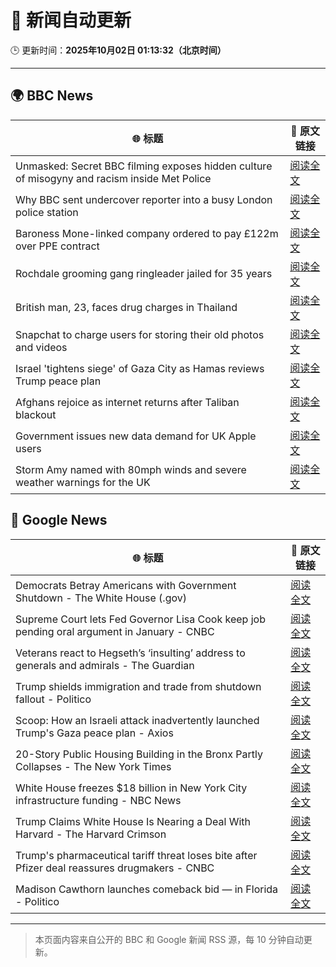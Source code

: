 # 🧠 新闻自动更新

🕒 更新时间：**2025年10月02日 01:13:32（北京时间）**

---

## 🌍 BBC News

| 🌐 标题 | 🔗 原文链接 |
|--------|-------------|
| Unmasked: Secret BBC filming exposes hidden culture of misogyny and racism inside Met Police | [阅读全文](https://www.bbc.com/news/articles/cvgq06d44jyo?at_medium=RSS&at_campaign=rss) |
| Why BBC sent undercover reporter into a busy London police station | [阅读全文](https://www.bbc.com/news/articles/cvgn0rjyn2jo?at_medium=RSS&at_campaign=rss) |
| Baroness Mone-linked company ordered to pay £122m over PPE contract | [阅读全文](https://www.bbc.com/news/articles/c1792rk7ynko?at_medium=RSS&at_campaign=rss) |
| Rochdale grooming gang ringleader jailed for 35 years | [阅读全文](https://www.bbc.com/news/articles/c36k2595k69o?at_medium=RSS&at_campaign=rss) |
| British man, 23, faces drug charges in Thailand | [阅读全文](https://www.bbc.com/news/articles/czdj2vdrpv1o?at_medium=RSS&at_campaign=rss) |
| Snapchat to charge users for storing their old photos and videos | [阅读全文](https://www.bbc.com/news/articles/cz69238p5p8o?at_medium=RSS&at_campaign=rss) |
| Israel 'tightens siege' of Gaza City as Hamas reviews Trump peace plan | [阅读全文](https://www.bbc.com/news/articles/cvgnznkjrx6o?at_medium=RSS&at_campaign=rss) |
| Afghans rejoice as internet returns after Taliban blackout | [阅读全文](https://www.bbc.com/news/articles/c0jq2q5jnw3o?at_medium=RSS&at_campaign=rss) |
| Government issues new data demand for UK Apple users | [阅读全文](https://www.bbc.com/news/articles/c740r0m4mzjo?at_medium=RSS&at_campaign=rss) |
| Storm Amy named with 80mph winds and severe weather warnings for the UK | [阅读全文](https://www.bbc.com/weather/articles/cy042drenj8o?at_medium=RSS&at_campaign=rss) |

## 📰 Google News

| 🌐 标题 | 🔗 原文链接 |
|--------|-------------|
| Democrats Betray Americans with Government Shutdown - The White House (.gov) | [阅读全文](https://news.google.com/rss/articles/CBMinAFBVV95cUxOamtSZlN4a1RQNktQSlA2N2JNdm52NnJKNlZtWjRoSlhqZTg3dy11TjVZUThsb1FYcE1YTDNQN3ZyM3RuTElJNUs3aUNmTjN5NXpNYlVmNkV6cmsyWGc4c2NYQ1VubzNQZnBRWC1fUVZVaU90Q0hNS09KaS10YU9sVUsteEUySnppRm4xUTlRUlFjdmdXbFM4S0JCTGQ?oc=5) |
| Supreme Court lets Fed Governor Lisa Cook keep job pending oral argument in January - CNBC | [阅读全文](https://news.google.com/rss/articles/CBMiekFVX3lxTE00UjBFTWZlbjZDaTN1dWxqRmRJdjN3YmdodXNzU001cmI5S09YaHRIUGZ4Z0E2aFU0Q1I5cl9rNWdWMjFEbDFYR1RLMHhKTFFVRVdraWI5bjBva0NNaFIwRS1zRHdSRHhQUTR2YVVud3dIbzJIWkVLV29R0gF_QVVfeXFMTUN5LVZGR1pNQzBwalZlbnVOU1NGM3lVMFZJVTRJeEdnMXo1YnVIc1NVSUZUVVFMYkp5MTAwM2RHXzk1QVQ5RFZpb3VWbDBUWTJYQVRuUWtUZ25qdWhGb2pka0s1YmtQbFFULUpuNERHMTBGLTJJUFQ1MFVrbHlvVQ?oc=5) |
| Veterans react to Hegseth’s ‘insulting’ address to generals and admirals - The Guardian | [阅读全文](https://news.google.com/rss/articles/CBMilgFBVV95cUxOYzhkQnBfS3dmblNzRDVIeG9Sa0lwNHIweFFmTFphWTBPWDQzYWZfbWp2V1J0alRJaDlRei13MTUxd3ctVXFxRmpMVW9URnBCd3FRLXdwenpQQ1hycW1hRWhTQW9CLWhGUXVReEtUREpPWW1nYmp6RHV5VGJTdlVxcVhMSV9kRDlXdC1ZbkNNdmNrdGl6S1E?oc=5) |
| Trump shields immigration and trade from shutdown fallout - Politico | [阅读全文](https://news.google.com/rss/articles/CBMilgFBVV95cUxOZXJUX2FEdWM3ankwS1QtTmluMGRIVVBqQldmSEdYM3EwTm1fYnNUMGhGY0pVc0hDOWdyRGN0TFBpRi1ST1ZaRlhGclBOOUJ2YlBpY3ZndXVBY0NxVl8tMDRRYjVrQUZzUnN0c1g1ZEtmeFpjUXpMeVpDM19WUndFX3dGZVpPU2JDOXJwSVk1WkY5eXRTZmc?oc=5) |
| Scoop: How an Israeli attack inadvertently launched Trump's Gaza peace plan - Axios | [阅读全文](https://news.google.com/rss/articles/CBMiqgFBVV95cUxORDRBSUNNdldpbjNWVUt2UkN6TjM1cTh1QnkyZGQ2T3ZmbTVxV1BpS1VHWmlNWVhaU1Z4N3RkNVh3MWNpM1c5d25VaW5NbXZuT0tOMzEwbFJrXzZFWEZ1d3ZOcDEyUVUzcFdla0NEWVBkRmlzLUlPc1lvRFhNbEdMYXoyZlpuUXgyVHpyeTU3Z09FbDhYV3dGWGtWd1pzZjl4OEhJdmVMQjhqdw?oc=5) |
| 20-Story Public Housing Building in the Bronx Partly Collapses - The New York Times | [阅读全文](https://news.google.com/rss/articles/CBMiigFBVV95cUxPdTd2dzY0ODlSMlgtMW9YWEFKZkoxbVp1ampsS2hQbkdMbXZibTVGeF8tZmJ4NmNsS1pOMmxDTjI5MElUZ2xWd2JHa1I3dnBoZ21MWWVrRi1PTW45dDhubGU0T3p6TEhMajdNUUFxLS02RnQzQlJsWXhYMVAyaVVUUks4cjh1clE3ZlE?oc=5) |
| White House freezes $18 billion in New York City infrastructure funding - NBC News | [阅读全文](https://news.google.com/rss/articles/CBMizAFBVV95cUxQYU9ETjFhekJHQ3ViZUtheDhoaE1pN1ptVElwbDEwQkwwNW5ncUZteFJXdVdjLWpiQkFTelQ3ZjQzYWJ4T0ZuNi03LUZGcl9BWjU4ZlMxUTJfZHZ2OVhkZkJhNFBELVpwRWltVTE2R2VGSG9TQlVldE1yMl81U1piWmo4aFJxblh0NkJwamZIRmg1dEs5UWc4Q25EVjc0MjY1Y2xCcVNlWEFIVWhIcGpJaEIxb0N3Zmk2X0pwazRjTDZBMVNuUkJ4Vk9hYXrSAVZBVV95cUxNWk50bEFrY281RVMzOVkyeGhuVzBLeXdSbXZ0UjJOcElhb3hFM0ZWVjBESkZocW4zZHRBUk1IY0JvRVB1X05FWUU1Q2RXdVlfaWpoVWNkUQ?oc=5) |
| Trump Claims White House Is Nearing a Deal With Harvard - The Harvard Crimson | [阅读全文](https://news.google.com/rss/articles/CBMieEFVX3lxTE5WT0hQMFZRWERQZGRnc0M2dGN1Ynhyc1VtX3JZTEM4aFpScko4Yk93Z25xRnZYcjZ2RUY1dnRCZTl4VW1YUzY4b1J0STd4NUxnd0NRT3c0R3JMWjhpRWtfVW9Ub1lLamUwT2dGeFJXUDN5aHBoenJCdQ?oc=5) |
| Trump's pharmaceutical tariff threat loses bite after Pfizer deal reassures drugmakers - CNBC | [阅读全文](https://news.google.com/rss/articles/CBMigwFBVV95cUxQTGg0SlZ3X1pzeWZRdEFUVGt1SGJiVWtaaS1XRkZibGE4SlNEbTU3d2trYUJNTk9oVDZFVUlpRE9kcjlkTlVqS0hPblhWemRHUUVUSUlqX04tQy1RQ3h5UlhmU3JUaWxiZU9JcW5XT3VJZTk3VXY5U3cySmpYcWhqOW90b9IBiAFBVV95cUxOUkNTUlNOb3NMbHpMc1FDWjJXNnVEQ3N5ZF9yNHA2LU5sV2E2eWlkMmJ3aE02Ym4tb281RnJFSFk0QVVIWFBFdmVDb1FmWU91c3B2YmFiUTdiLWJZUTAtaFFob2tvU3JjOThESEdJZENzeUFpWTFKbVhpSWs4czB2aEt0YW14R2hl?oc=5) |
| Madison Cawthorn launches comeback bid — in Florida - Politico | [阅读全文](https://news.google.com/rss/articles/CBMihgFBVV95cUxNWVF3RXBjLUc5andoV2hYaWdMTFlWQU9rN2x1V3FfSi1LSW1CN3V5My1XeWtacVJpdURBU08wN21feVRJai1fVzFleGdaSzF1VllmUHJDU3ZTbmljX3BjeS1HVWxPSjZFTTk1QktzUEE1emxfWHFzZmoxSFFwM0hnYTNSbV9hUQ?oc=5) |

---
> 本页面内容来自公开的 BBC 和 Google 新闻 RSS 源，每 10 分钟自动更新。